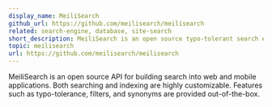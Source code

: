 ```yaml
---
display_name: MeiliSearch
github_url: https://github.com/meilisearch/meilisearch
related: search-engine, database, site-search
short_description: MeiliSearch is an open source typo-tolerant search engine.
topic: meilisearch
url: https://github.com/meilisearch/meilisearch
---
```

 MeiliSearch is an open source API for building search into web and mobile applications. Both searching and indexing are highly customizable. Features such as typo-tolerance, filters, and synonyms are provided out-of-the-box.
